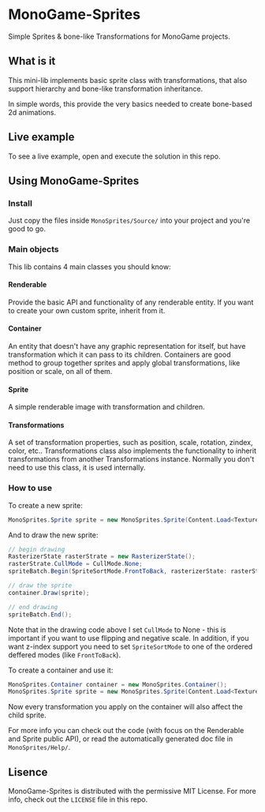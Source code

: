 # MonoGame-Sprites
Simple Sprites &amp; bone-like Transformations for MonoGame projects.

## What is it
This mini-lib implements basic sprite class with transformations, that also support hierarchy and bone-like transformation inheritance. 

In simple words, this provide the very basics needed to create bone-based 2d animations.

## Live example
To see a live example, open and execute the solution in this repo.

## Using MonoGame-Sprites

### Install
Just copy the files inside ```MonoSprites/Source/``` into your project and you're good to go.

### Main objects
This lib contains 4 main classes you should know:

#### Renderable
Provide the basic API and functionality of any renderable entity. If you want to create your own custom sprite, inherit from it.

#### Container
An entity that doesn't have any graphic representation for itself, but have transformation which it can pass to its children. Containers are good method to group together sprites and apply global transformations, like position or scale, on all of them.

#### Sprite
A simple renderable image with transformation and children.

#### Transformations
A set of transformation properties, such as position, scale, rotation, zindex, color, etc.. Transformations class also implements the functionality to inherit transformations from another Transformations instance.
Normally you don't need to use this class, it is used internally.

### How to use
To create a new sprite:
```cs
MonoSprites.Sprite sprite = new MonoSprites.Sprite(Content.Load<Texture2D>("sprite_texture"));
```

And to draw the new sprite:
```cs
// begin drawing
RasterizerState rasterStrate = new RasterizerState();
rasterStrate.CullMode = CullMode.None;
spriteBatch.Begin(SpriteSortMode.FrontToBack, rasterizerState: rasterStrate);

// draw the sprite
container.Draw(sprite);

// end drawing
spriteBatch.End();
```

Note that in the drawing code above I set ```CullMode``` to None - this is important if you want to use flipping and negative scale.
In addition, if you want z-index support you need to set ```SpriteSortMode``` to one of the ordered deffered modes (like ```FrontToBack```).


To create a container and use it:
```cs
MonoSprites.Container container = new MonoSprites.Container();
MonoSprites.Sprite sprite = new MonoSprites.Sprite(Content.Load<Texture2D>("sprite_texture"), parent: container);
```

Now every transformation you apply on the container will also affect the child sprite.

For more info you can check out the code (with focus on the Renderable and Sprite public API), or read the automatically generated doc file in ```MonoSprites/Help/```.

## Lisence
MonoGame-Sprites is distributed with the permissive MIT License. For more info, check out the ```LICENSE``` file in this repo.